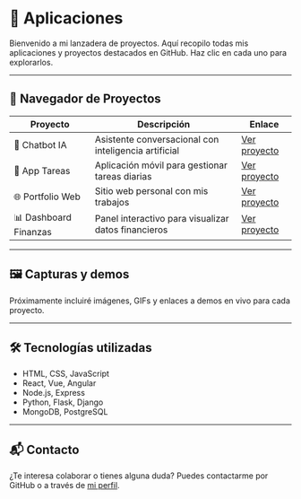 # 🚀 Aplicaciones

Bienvenido a mi lanzadera de proyectos. Aquí recopilo todas mis aplicaciones y proyectos destacados en GitHub. Haz clic en cada uno para explorarlos.

---

## 🧭 Navegador de Proyectos

| Proyecto | Descripción | Enlace |
|---------|-------------|--------|
| 🧠 Chatbot IA | Asistente conversacional con inteligencia artificial | [Ver proyecto](https://github.com/jesus/chatbot-ia) |
| 📱 App Tareas | Aplicación móvil para gestionar tareas diarias | [Ver proyecto](https://github.com/jesus/app-tareas) |
| 🌐 Portfolio Web | Sitio web personal con mis trabajos | [Ver proyecto](https://github.com/jesus/portfolio-web) |
| 📊 Dashboard Finanzas | Panel interactivo para visualizar datos financieros | [Ver proyecto](https://github.com/jesus/dashboard-finanzas) |

---

## 🖼️ Capturas y demos

Próximamente incluiré imágenes, GIFs y enlaces a demos en vivo para cada proyecto.

---

## 🛠️ Tecnologías utilizadas

- HTML, CSS, JavaScript
- React, Vue, Angular
- Node.js, Express
- Python, Flask, Django
- MongoDB, PostgreSQL

---

## 📬 Contacto

¿Te interesa colaborar o tienes alguna duda? Puedes contactarme por GitHub o a través de [mi perfil](https://github.com/jesus).

